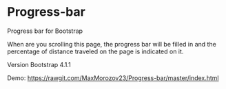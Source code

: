 # Progress-bar
Progress bar for Bootstrap 

When are you scrolling this page, the progress bar will be filled in and the percentage of distance traveled on the page is indicated on it.

Version Bootstrap 4.1.1

Demo: https://rawgit.com/MaxMorozov23/Progress-bar/master/index.html
